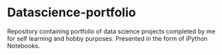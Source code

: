 # Datascience-portfolio
Repository containing portfolio of data science projects completed by me for self learning and hobby purposes. Presented in the form of iPython Notebooks.

